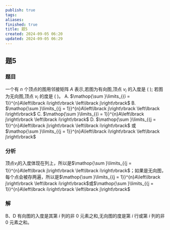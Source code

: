 ```yaml
---
publish: true
tags: 
aliases: 
finished: true
title: 题5
created: 2024-09-05 06:20
updated: 2024-09-05 06:29
---
```

## 题5
### 题目
一个有 $n$ 个顶点的图用邻接矩阵 $A$ 表示,若图为有向图,顶点 ${v}_{i}$ 的入度是 ( ); 
若图为无向图,顶点 ${v}_{i}$ 的度是 ( )。
A. $\mathop{\sum }\limits_{{i = 1}}^{n}A\left\lbrack  i\right\rbrack  \left\lbrack  j\right\rbrack$ 
B. $\mathop{\sum }\limits_{{j = 1}}^{n}A\left\lbrack  j\right\rbrack  \left\lbrack  i\right\rbrack$
C. $\mathop{\sum }\limits_{{i = 1}}^{n}A\left\lbrack  j\right\rbrack  \left\lbrack  i\right\rbrack$ 
D. $\mathop{\sum }\limits_{{j = 1}}^{n}A\left\lbrack  j\right\rbrack  \left\lbrack  i\right\rbrack$ 或 $\mathop{\sum }\limits_{{j = 1}}^{n}A\left\lbrack  i\right\rbrack  \left\lbrack  j\right\rbrack$
### 分析
顶点$v_{i}$的入度体现在列上，所以是$\mathop{\sum }\limits_{{j = 1}}^{n}A\left\lbrack  j\right\rbrack  \left\lbrack  i\right\rbrack$；如果是无向图，每个点会被存两遍，所以是$\mathop{\sum }\limits_{{j = 1}}^{n}A\left\lbrack  j\right\rbrack  \left\lbrack  i\right\rbrack$或$\mathop{\sum }\limits_{{j = 1}}^{n}A\left\lbrack  i\right\rbrack  \left\lbrack  j\right\rbrack$
### 解
B、D
有向图的入度是其第 $i$ 列的非 0 元素之和,无向图的度是第 $i$ 行或第 $i$ 列的非 0 元素之和。